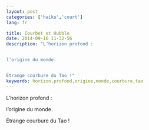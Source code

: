 ```yaml
---
layout: post
categories: ['haiku','court']
lang: fr

title: Courbet et Hubble
date: 2014-09-16 11-32-56
description: "L’horizon profond :


l’origine du monde.


Étrange courbure du Tao !"
keywords: horizon,profond,origine,monde,courbure,tao
---
```

L’horizon profond :

l’origine du monde.

Étrange courbure du Tao !
